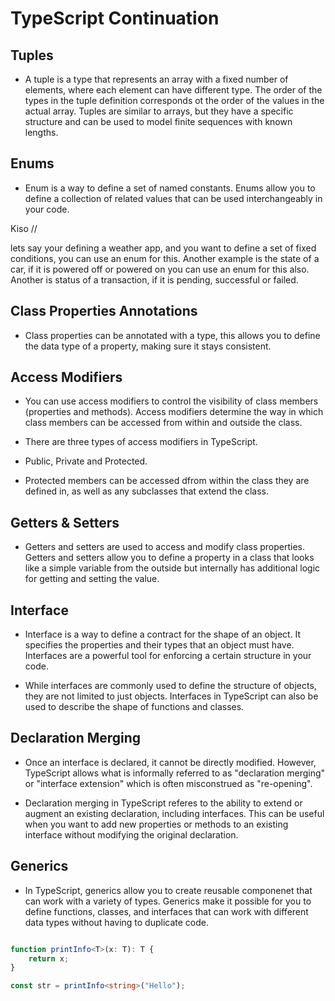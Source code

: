 # TypeScript Continuation

## Tuples

- A tuple is a type that represents an array with a fixed number of elements, where each element can have different type. The order of the types in the tuple definition corresponds ot the order of the values in the actual array. Tuples are similar to arrays, but they have a specific structure and can be used to model finite sequences with known lengths.


## Enums

- Enum is a way to define a set of named constants. Enums allow you to define a collection of related values that can be used interchangeably in your code.


Kiso //

lets say your defining a weather app, and you want to define a set of fixed conditions, you can use an enum for this. Another example is the state of a car, if it is powered off or powered on you can use an enum for this also. Another is status of a transaction, if it is pending, successful or failed.


## Class Properties Annotations

- Class properties can be annotated with a type, this allows you to define the data type of a property, making sure it stays consistent.


## Access Modifiers

- You can use access modifiers to control the visibility of class members (properties and methods). Access modifiers determine the way in which class members can be accessed from within and outside the class.

- There are three types of access modifiers in TypeScript.

- Public, Private and Protected.

- Protected members can be accessed dfrom within the class they are defined in, as well as any subclasses that extend the class.


## Getters & Setters

- Getters and setters are used to access and modify class properties. Getters and setters allow you to define a property in a class that looks like a simple variable from the outside but internally has additional logic for getting and setting the value.


## Interface

- Interface is a way to define a contract for the shape of an object. It specifies the properties and their types that an object must have. Interfaces are a powerful tool for enforcing a certain structure in your code.

- While interfaces are commonly used to define the structure of objects, they are not limited to just objects. Interfaces in TypeScript can also be used to describe the shape of functions and classes.


## Declaration Merging

- Once an interface is declared, it cannot be directly modified. However, TypeScript allows what is informally referred to as "declaration merging" or "interface extension" which is often misconstrued as "re-opening".

- Declaration merging in TypeScript referes to the ability to extend or augment an existing declaration, including interfaces. This can be useful when you want to add new properties or methods to an existing interface without modifying the original declaration.

## Generics 

- In TypeScript, generics allow you to create reusable componenet that can work with a variety of types. Generics make it possible for you to define functions, classes, and interfaces that can work with different data types without having to duplicate code.

``` TypeScript

function printInfo<T>(x: T): T {
    return x;
}

const str = printInfo<string>("Hello");
